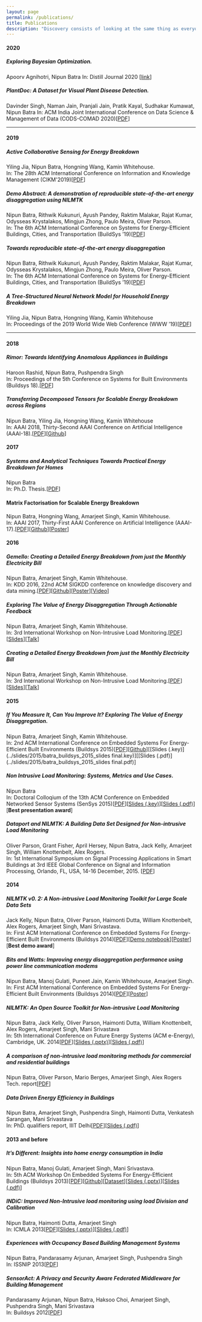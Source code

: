 ```yaml
---
layout: page
permalink: /publications/
title: Publications
description: "Discovery consists of looking at the same thing as everyone else and thinking something different."
---
```



#### 2020

##### Exploring Bayesian Optimization. 

Apoorv Agnihotri, Nipun Batra In: Distill Journal 2020 [[link](https://distill.pub/2020/bayesian-optimization/)]

##### PlantDoc: A Dataset for Visual Plant Disease Detection. 

Davinder Singh, Naman Jain, Pranjali Jain, Pratik Kayal, Sudhakar Kumawat, Nipun Batra In: ACM India Joint International Conference on Data Science & Management of Data (CODS-COMAD 2020)[[PDF](https://arxiv.org/pdf/1911.10317.pdf)]

---

#### 2019

##### Active Collaborative Sensing for Energy Breakdown

Yiling Jia, Nipun Batra, Hongning Wang, Kamin Whitehouse.  
In: The 28th ACM International Conference on Information and Knowledge Management (CIKM'2019)\[[PDF](https://arxiv.org/abs/1909.00525)\]

##### Demo Abstract: A demonstration of reproducible state-of-the-art energy disaggregation using NILMTK

Nipun Batra, Rithwik Kukunuri, Ayush Pandey, Raktim Malakar, Rajat Kumar, Odysseas Krystalakos, Mingjun Zhong, Paulo Meira, Oliver Parson.  
In: The 6th ACM International Conference on Systems for Energy-Efficient Buildings, Cities, and Transportation (BuildSys ’19)\[[PDF](../papers/2019/batra_buildsys_19.pdf)\]

##### Towards reproducible state-of-the-art energy disaggregation

Nipun Batra, Rithwik Kukunuri, Ayush Pandey, Raktim Malakar, Rajat Kumar, Odysseas Krystalakos, Mingjun Zhong, Paulo Meira, Oliver Parson.  
In: The 6th ACM International Conference on Systems for Energy-Efficient Buildings, Cities, and Transportation (BuildSys ’19)\[[PDF](../papers/2019/batra_buildsys19demo.pdf)\]

##### A Tree-Structured Neural Network Model for Household Energy Breakdown

Yiling Jia, Nipun Batra, Hongning Wang, Kamin Whitehouse  
In: Proceedings of the 2019 World Wide Web Conference (WWW ’19)\[[PDF](../papers/2019/jia_www19.pdf)\]

---

#### 2018

##### Rimor: Towards Identifying Anomalous Appliances in Buildings

Haroon Rashid, Nipun Batra, Pushpendra Singh  
In: Proceedings of the 5th Conference on Systems for Built Environments (Buildsys 18).\[[PDF](https://dl.acm.org/citation.cfm?id=3276797)\]

##### Transferring Decomposed Tensors for Scalable Energy Breakdown across Regions

Nipun Batra, Yiling Jia, Hongning Wang, Kamin Whitehouse  
In: AAAI 2018, Thirty-Second AAAI Conference on Artificial Intelligence (AAAI-18).\[[PDF](../papers/2018/batra_aaai_2018.pdf)\]\[[Github](https://github.com/nipunbatra/transferable-energy-breakdown)\]

#### 2017

##### Systems and Analytical Techniques Towards Practical Energy Breakdown for Homes

Nipun Batra  
In: Ph.D. Thesis.\[[PDF](../papers/2017/batra_thesis.pdf)\]

#### Matrix Factorisation for Scalable Energy Breakdown

Nipun Batra, Hongning Wang, Amarjeet Singh, Kamin Whitehouse.  
In: AAAI 2017, Thirty-First AAAI Conference on Artificial Intelligence (AAAI-17).\[[PDF](../papers/2017/batra_aaai2017.pdf)\]\[[Github](https://github.com/nipunbatra/mf-energybreakdown)\]\[[Poster](../slides/2017/aaai_poster_2017.pdf)\]

#### 2016

##### Gemello: Creating a Detailed Energy Breakdown from just the Monthly Electricity Bill

Nipun Batra, Amarjeet Singh, Kamin Whitehouse.  
In: KDD 2016, 22nd ACM SIGKDD conference on knowledge discovery and data mining.\[[PDF](https://dl.acm.org/authorize?N39733)\]\[[Github](https://github.com/nipunbatra/Gemello)\]\[[Poster](../slides/2017/kdd_poster_final.pdf)\]\[[Video](https://www.youtube.com/watch?v=pzgqd9OhvDA)\]

##### Exploring The Value of Energy Disaggregation Through Actionable Feedback

Nipun Batra, Amarjeet Singh, Kamin Whitehouse.  
In: 3rd International Workshop on Non-Intrusive Load Monitoring.\[[PDF](http://nilmworkshop.org/2016/proceedings/Paper_ID08.pdf)\]\[[Slides](http://nilmworkshop.org/2016/slides/NipunBatra1.pdf)\]\[[Talk](https://youtu.be/B8UueBmU3Cs)\]

##### Creating a Detailed Energy Breakdown from just the Monthly Electricity Bill

Nipun Batra, Amarjeet Singh, Kamin Whitehouse.  
In: 3rd International Workshop on Non-Intrusive Load Monitoring.\[[PDF](http://nilmworkshop.org/2016/proceedings/Paper_ID07.pdf)\]\[[Slides](http://nilmworkshop.org/2016/slides/NipunBatra2.pdf)\]\[[Talk](https://www.youtube.com/watch?v=LUauYdlbH74)\]

#### 2015

##### If You Measure It, Can You Improve It? Exploring The Value of Energy Disaggregation.

Nipun Batra, Amarjeet Singh, Kamin Whitehouse.  
In: 2nd ACM International Conference on Embedded Systems For Energy-Efficient Built Environments (Buildsys 2015)\[[PDF](../papers/2015/batra_buildsys_15.pdf)\]\[[Github](https://github.com/nipunbatra/nilm-actionable)\]\[[Slides (.key)](../slides/2015/batra_buildsys_2015_slides final.key)\]\[[Slides (.pdf)](../slides/2015/batra_buildsys_2015_slides final.pdf)\]

##### Non Intrusive Load Monitoring: Systems, Metrics and Use Cases.

Nipun Batra  
In: Doctoral Colloqium of the 13th ACM Conference on Embedded Networked Sensor Systems (SenSys 2015)\[[PDF](../papers/2015/batra_sensys_dc_15.pdf)\]\[[Slides (.key)](../slides/2015/sensys_dc_trimmed.key)\]\[[Slides (.pdf)](../slides/2015/sensys_dc_trimmed.pdf)\]\[**Best presentation award**\]

##### Dataport and NILMTK: A Building Data Set Designed for Non-intrusive Load Monitoring

Oliver Parson, Grant Fisher, April Hersey, Nipun Batra, Jack Kelly, Amarjeet Singh, William Knottenbelt, Alex Rogers.  
In: 1st International Symposium on Signal Processing Applications in Smart Buildings at 3rd IEEE Global Conference on Signal and Information Processing, Orlando, FL, USA, 14-16 December, 2015. \[[PDF](../papers/2015/globalsip_smart_buildings_15_camera_ready.pdf)\]

#### 2014


##### NILMTK v0. 2: A Non-intrusive Load Monitoring Toolkit for Large Scale Data Sets

Jack Kelly, Nipun Batra, Oliver Parson, Haimonti Dutta, William Knottenbelt, Alex Rogers, Amarjeet Singh, Mani Srivastava.  
In: First ACM International Conference on Embedded Systems For Energy-Efficient Built Environments (Buildsys 2014)\[[PDF](../papers/2014/batra_nilmtk_v2.pdf)\]\[[Demo notebook](https://github.com/nilmtk/nilmtk/blob/master/notebooks/BuildSys_2014_demo.ipynb)\]\[[Poster](../slides/2014/buildsys_2014_nilmtk_poster.pdf)\]\[**Best demo award**\]

##### Bits and Watts: Improving energy disaggregation performance using power line communication modems

Nipun Batra, Manoj Gulati, Puneet Jain, Kamin Whitehouse, Amarjeet Singh.  
In: First ACM International Conference on Embedded Systems For Energy-Efficient Built Environments (Buildsys 2014)\[[PDF](../papers/2014/batra_plc.pdf)\]\[[Poster](../slides/2014/bits_watts_poster.pdf)\]  
  

##### NILMTK: An Open Source Toolkit for Non-intrusive Load Monitoring

Nipun Batra, Jack Kelly, Oliver Parson, Haimonti Dutta, William Knottenbelt, Alex Rogers, Amarjeet Singh, Mani Srivastava  
In: 5th International Conference on Future Energy Systems (ACM e-Energy), Cambridge, UK. 2014\[[PDF](../papers/2014/batra_nilmtk.pdf)\]\[[Slides (.pptx)](../slides/2014/nilmtk_presentation.pptx)\]\[[Slides (.pdf)](../slides/2014/nilmtk_presentation.pdf)\]

##### A comparison of non-intrusive load monitoring methods for commercial and residential buildings

Nipun Batra, Oliver Parson, Mario Berges, Amarjeet Singh, Alex Rogers  
Tech. report\[[PDF](https://arxiv.org/pdf/1408.6595.pdf)\]

##### Data Driven Energy Efficiency in Buildings

Nipun Batra, Amarjeet Singh, Pushpendra Singh, Haimonti Dutta, Venkatesh Sarangan, Mani Srivastava  
In: PhD. qualifiers report, IIIT Delhi\[[PDF](http://arxiv.org/abs/1404.7227)\]\[[Slides (.pdf)](../slides/2014/compre.pdf)\]

#### 2013 and before

##### It’s Different: Insights into home energy consumption in India

Nipun Batra, Manoj Gulati, Amarjeet Singh, Mani Srivastava.  
In: 5th ACM Workshop On Embedded Systems For Energy-Efficient Buildings (Buildsys 2013)\[[PDF](../papers/2013/buildsys_2013.pdf)\]\[[Github](https://github.com/nipunbatra/Home_Deployment)\]\[[Dataset](http://iawe.github.io/)\]\[[Slides (.pptx)](../slides/2013/buildsys_13_slides.pptx)\]\[[Slides (.pdf)](../slides/2013/buildsys_13_slides.pdf)\]

##### INDiC: Improved Non-Intrusive load monitoring using load Division and Calibration

Nipun Batra, Haimonti Dutta, Amarjeet Singh  
In: ICMLA 2013\[[PDF](../papers/2013/batra_indic_2013.pdf)\]\[[Slides (.pptx)](../slides/2013/icmla.pptx)\]\[[Slides (.pdf)](../slides/2013/icmla.pdf)\]

##### Experiences with Occupancy Based Building Management Systems

Nipun Batra, Pandarasamy Arjunan, Amarjeet Singh, Pushpendra Singh  
In: ISSNIP 2013\[[PDF](../papers/2013/batra_issnip_2013.pdf)\]  

##### SensorAct: A Privacy and Security Aware Federated Middleware for Building Management

Pandarasamy Arjunan, Nipun Batra, Haksoo Choi, Amarjeet Singh, Pushpendra Singh, Mani Srivastava  
In: Buildsys 2012\[[PDF](../papers/2013/batra_buildsys_2012.pdf)\]
